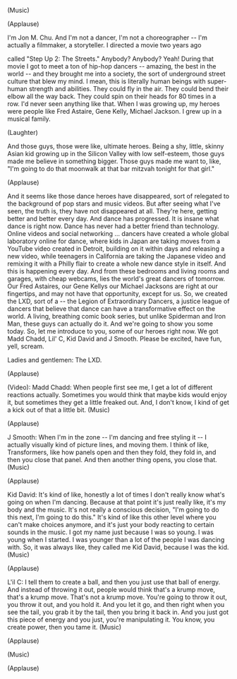 
(Music)

(Applause)

I&#39;m Jon M. Chu. And I&#39;m not a dancer,
I&#39;m not a choreographer -- I&#39;m actually a filmmaker, a storyteller.
I directed a movie two years ago

called &quot;Step Up 2: The Streets.&quot;
Anybody? Anybody? Yeah!
During that movie I got to meet a ton of hip-hop dancers --
amazing, the best in the world --
and they brought me into a society, the sort of underground
street culture that blew my mind.
I mean, this is literally human beings
with super-human strength and abilities.
They could fly in the air. They could bend their elbow all the way back.
They could spin on their heads for 80 times in a row.
I&#39;d never seen anything like that.
When I was growing up, my heroes were people like
Fred Astaire, Gene Kelly, Michael Jackson.
I grew up in a musical family.

(Laughter)

And those guys, those were like, ultimate heroes.
Being a shy, little, skinny Asian kid growing up in the Silicon Valley
with low self-esteem, those guys made me believe in something bigger.
Those guys made me want to, like, &quot;I&#39;m going to do that
moonwalk at that bar mitzvah tonight for that girl.&quot;

(Applause)

And it seems like those dance heroes have disappeared,
sort of relegated to the background of pop stars and music videos.
But after seeing what I&#39;ve seen,
the truth is, they have not disappeared at all.
They&#39;re here, getting better and better every day.
And dance has progressed.
It is insane what dance is right now.
Dance has never had a better friend than technology.
Online videos and social networking ...
dancers have created a whole global laboratory online
for dance, where kids in Japan are taking moves
from a YouTube video created in Detroit,
building on it within days and releasing a new video,
while teenagers in California are taking the Japanese video and remixing it
with a Philly flair to create a whole new dance style in itself.
And this is happening every day.
And from these bedrooms and living rooms and garages,
with cheap webcams,
lies the world&#39;s great dancers of tomorrow.
Our Fred Astaires, our Gene Kellys
our Michael Jacksons are right at our fingertips,
and may not have that opportunity, except for us.
So, we created the LXD,
sort of a -- the Legion of Extraordinary Dancers,
a justice league of dancers that believe
that dance can have a transformative effect on the world.
A living, breathing comic book series,
but unlike Spiderman and Iron Man,
these guys can actually do it.
And we&#39;re going to show you some today. So, let me introduce to you,
some of our heroes right now.
We got Madd Chadd,
Lil&#39; C, Kid David and J Smooth.
Please be excited, have fun, yell, scream.

Ladies and gentlemen: The LXD.

(Applause)


(Video): Madd Chadd: When people first see me,
I get a lot of different reactions actually.
Sometimes you would think that maybe kids would enjoy it,
but sometimes they get a little freaked out.
And, I don&#39;t know, I kind of get a kick out of that a little bit.
(Music)

(Applause)


J Smooth: When I&#39;m in the zone -- I&#39;m dancing and free styling it --
I actually visually kind of picture
lines, and moving them.
I think of like, Transformers,
like how panels open and then they fold,
they fold in, and then you close that panel.
And then another thing opens,
you close that.
(Music)

(Applause)


Kid David: It&#39;s kind of like, honestly a lot of times
I don&#39;t really know what&#39;s going on
when I&#39;m dancing.
Because at that point it&#39;s just really like, it&#39;s my body and the music.
It&#39;s not really a conscious decision,
&quot;I&#39;m going to do this next, I&#39;m going to do this.&quot;
It&#39;s kind of like this other level
where you can&#39;t make choices anymore,
and it&#39;s just your body reacting to certain sounds in the music.
I got my name just because I was so young.
I was young when I started. I was younger than a lot of the people I was dancing with.
So, it was always like, they called me Kid David, because I was the kid.
(Music)

(Applause)


L&#39;il C: I tell them to create a ball,
and then you just use that ball of energy.
And instead of throwing it out, people would think
that&#39;s a krump move, that&#39;s a krump move.
That&#39;s not a krump move. You&#39;re going to throw it out,
you throw it out, and you hold it.
And you let it go, and then right when you see the tail,
you grab it by the tail, then you bring it back in.
And you just got this piece of energy
and you just, you&#39;re manipulating it.
You know, you create power, then you tame it.
(Music)

(Applause)

(Music)

(Applause)

